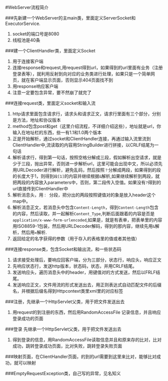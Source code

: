 #WebServer流程简介

###先新建一个WebServer的主main类，里面定义ServerSocket和ExecutorService.
1. socket的端口号是8080
2. 线程池是40条

###建一个ClientHandler类，里面定义Socket
1. 用于连接客户端
2. 连接response和request,用request得到url，如果得到的url里面有业务（注册登录表等），就利用反射到向对应的业务类进行处理，如果只是一个简单网页，就在客户端显示页面，否则显示404页面找不到
3. 用response响应客户端
4. 注意一定要包含异常，要不然崩了就完了

###连接request类，里面定义socket和输入流
1. http请求里面包含请求行，请求头和请求正文，请求行里面有三个部分，分别是方法，地址和协议版本
2. method包含post和get（这里介绍流程，不详细介绍这些），地址就是url，你输入在地址栏的东西，些一有1.1和1.0两个版本
3. 正是开始解析，通过socket和ClientHandler连接，再通过输入流里流到ClientHandler中,流读取的内容用StringBuilder进行拼接，以CRLF结尾为一句话
4. 解析请求行，得到第一句话，按照空格分解成三段，假如解析出空请求，就是少于三段，抛出异常，否则进一步解析url，这里可能会出现中文，所以必须先用URLDecoder进行解析，避免乱码，然后按照`？`分解成两段，如果得到的段的长度大于1，则得到`段[1]`的内容并继续根据`&`解析,如果继续解析到两段，就把两段的内容放入parameters中，否则，第二段传入空值。如果没有`?`得到的url直接传到ClientHandler中
5. 解析消息头，用`： `分段，把分出的两段按照键值对的象是放入header这个map中。
6. 解析消息正文，若消息头中包含`Content-Length`，得到`Content-Length`包含的内容，然后读取，并一起解析`Content_Type`,判断后面跟着的内容是否是`application/x-www-form-urlencoded`,如果是，就是有表单，把表单里的内容用ISO8859-1包装，然后用URLDecoder解码，得到的那内容，继续先用`&`解析，然后用`=`解析.
7. 返回给定的名字获得的参数（用于存入的表格里的值或者其他值）


###连接response类，包含Socket和输出流，和一些状态码
1. 请求接受处理后，要响应回客户端，分为三部分，状态行，响应头，响应正文
2. 先响应状态行，发送http版本，状态码，状态，并用CRLF结尾。
3. 发送响应头，遍历消息头中的header，用键值对的方式发送，然后以FRLF结尾。
4. 发送响应正文，文件用流的形式发送出去，用正则表达式自动匹配文件的后缀名，并根据后缀名得到Httpcontext类里xml里的对应标签

###注册，先继承一个HttpServlet父类，用于把文件发送出去
1. 用request的到注册的东西，然后用RandomAccessFile 记录信息，并且响应登录成功的页面

###登录 先继承一个HttpServlet父类，用于把文件发送出去
1. 得到登录的信息，用RandomAccessFile读取信息并且和原来存的比对，比对成功，跳转登录成功页面，比对失败，跳转登录失败页面

###映射页面，在ClientHandler页面，的到的url需要到这里来比对，能够比对成功，就可以映射

###EmptyRequestException类，自己写的异常，见名知义
